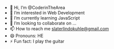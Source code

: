 - 👋 Hi, I’m @CoderinTheArea
- 👀 I’m interested in Web Development
- 🌱 I’m currently learning JavaScript
- 💞️ I’m looking to collaborate on ...
- 📫 How to reach me slaterlindokuhle@gmail.com
- 😄 Pronouns: HE
- ⚡ Fun fact: I play the guitar

<!---
CoderinTheArea/CoderinTheArea is a ✨ special ✨ repository because its `README.md` (this file) appears on your GitHub profile.
You can click the Preview link to take a look at your changes.
--->
